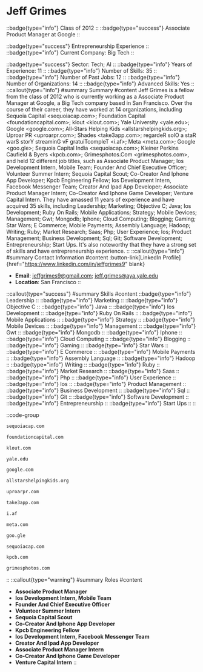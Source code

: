 # Jeff Grimes
::badge{type="info"}
Class of 2012
::
::badge{type="success"}
Associate Product Manager at Google
::

::badge{type="success"}
Entrepreneurship Experience
::
::badge{type="info"}
Current Company: Big Tech
::

::badge{type="success"}
Sector: Tech; AI
::
::badge{type="info"}
Years of Experience: 11
::
::badge{type="info"}
Number of Skills: 35
::
::badge{type="info"}
Number of Past Jobs: 12
::
::badge{type="info"}
Number of Organizations: 14
::
::badge{type="info"}
Advanced Skills: Yes
::
::callout{type="info"}
#summary
Summary
#content
Jeff Grimes is a fellow from the class of 2012 who is currently working as a Associate Product Manager at Google, a Big Tech company based in San Francisco. Over the course of their career, they have worked at 14 organizations, including Sequoia Capital <sequoiacap.com>; Foundation Capital <foundationcapital.com>; klout <klout.com>; Yale University <yale.edu>; Google <google.com>; All-Stars Helping Kids <allstarshelpingkids.org>; Uproar PR <uproarpr.com>; Shades <take3app.com>; regardeR solO a staR warS storY streaminG vF gratuiTcompleT <i.af>; Meta <meta.com>; Google <goo.gle>; Sequoia Capital India <sequoiacap.com>; Kleiner Perkins Caufield & Byers <kpcb.com>; Grimesphotos.Com <grimesphotos.com>, and held 12 different job titles, such as Associate Product Manager; Ios Development Intern, Mobile Team; Founder And Chief Executive Officer; Volunteer Summer Intern; Sequoia Capital Scout; Co-Creator And Iphone App Developer; Kpcb Engineering Fellow; Ios Development Intern, Facebook Messenger Team; Creator And Ipad App Developer; Associate Product Manager Intern; Co-Creator And Iphone Game Developer; Venture Capital Intern. They have amassed 11 years of experience and have acquired 35 skills, including Leadership; Marketing; Objective C; Java; Ios Development; Ruby On Rails; Mobile Applications; Strategy; Mobile Devices; Management; Gwt; Mongodb; Iphone; Cloud Computing; Blogging; Gaming; Star Wars; E Commerce; Mobile Payments; Assembly Language; Hadoop; Writing; Ruby; Market Research; Saas; Php; User Experience; Ios; Product Management; Business Development; Sql; Git; Software Development; Entrepreneurship; Start Ups. It's also noteworthy that they have a strong set of skills and have entrepreneurship experience.
::
::callout{type="info"}
#summary
Contact Information
#content
:button-link[LinkedIn Profile]{href="https://www.linkedin.com/in/jeffgrimes9" blank}
- **Email**: jeffgrimes9@gmail.com; jeff.grimes@aya.yale.edu
- **Location**: San Francisco
::

::callout{type="success"}
#summary
Skills
#content
::badge{type="info"}
Leadership
::
::badge{type="info"}
Marketing
::
::badge{type="info"}
Objective C
::
::badge{type="info"}
Java
::
::badge{type="info"}
Ios Development
::
::badge{type="info"}
Ruby On Rails
::
::badge{type="info"}
Mobile Applications
::
::badge{type="info"}
Strategy
::
::badge{type="info"}
Mobile Devices
::
::badge{type="info"}
Management
::
::badge{type="info"}
Gwt
::
::badge{type="info"}
Mongodb
::
::badge{type="info"}
Iphone
::
::badge{type="info"}
Cloud Computing
::
::badge{type="info"}
Blogging
::
::badge{type="info"}
Gaming
::
::badge{type="info"}
Star Wars
::
::badge{type="info"}
E Commerce
::
::badge{type="info"}
Mobile Payments
::
::badge{type="info"}
Assembly Language
::
::badge{type="info"}
Hadoop
::
::badge{type="info"}
Writing
::
::badge{type="info"}
Ruby
::
::badge{type="info"}
Market Research
::
::badge{type="info"}
Saas
::
::badge{type="info"}
Php
::
::badge{type="info"}
User Experience
::
::badge{type="info"}
Ios
::
::badge{type="info"}
Product Management
::
::badge{type="info"}
Business Development
::
::badge{type="info"}
Sql
::
::badge{type="info"}
Git
::
::badge{type="info"}
Software Development
::
::badge{type="info"}
Entrepreneurship
::
::badge{type="info"}
Start Ups
::
::

::code-group
```bash [Sequoia Capital]
sequoiacap.com
```
```bash [Foundation Capital]
foundationcapital.com
```
```bash [klout]
klout.com
```
```bash [Yale University]
yale.edu
```
```bash [Google]
google.com
```
```bash [All-Stars Helping Kids]
allstarshelpingkids.org
```
```bash [Uproar PR]
uproarpr.com
```
```bash [Shades]
take3app.com
```
```bash [regardeR solO a staR warS storY streaminG vF gratuiTcompleT]
i.af
```
```bash [Meta]
meta.com
```
```bash [Google]
goo.gle
```
```bash [Sequoia Capital India]
sequoiacap.com
```
```bash [Kleiner Perkins Caufield & Byers]
kpcb.com
```
```bash [Grimesphotos.Com]
grimesphotos.com
```
::
::callout{type="warning"}
#summary
Roles
#content
- **Associate Product Manager**
- **Ios Development Intern, Mobile Team**
- **Founder And Chief Executive Officer**
- **Volunteer Summer Intern**
- **Sequoia Capital Scout**
- **Co-Creator And Iphone App Developer**
- **Kpcb Engineering Fellow**
- **Ios Development Intern, Facebook Messenger Team**
- **Creator And Ipad App Developer**
- **Associate Product Manager Intern**
- **Co-Creator And Iphone Game Developer**
- **Venture Capital Intern**
::

